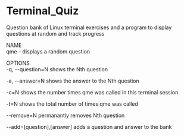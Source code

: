 # Terminal_Quiz
Question bank of Linux terminal exercises and a program to display questions at random and track progress

NAME \
  qme - displays a random question
  
 OPTIONS \
  -q, --question=N
      shows the Nth question
      
  -a, --answer=N
      shows the answer to the Nth question
  
  -c=N
      shows the number times qme was called in this terminal session
  
  -t=N
      shows the total number of times qme was called
  
  --remove=N
      permanantly removes Nth question
  
  --add=[question],[answer]
      adds a question and answer to the bank
      
      
